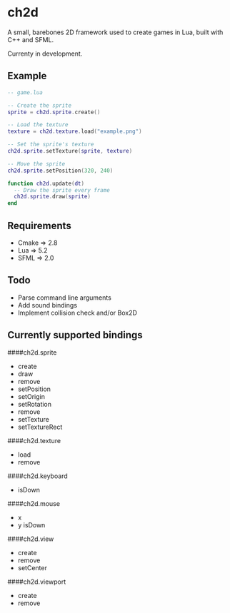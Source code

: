 # ch2d
A small, barebones 2D framework used to create games in Lua, built with C++ and SFML.

Currenty in development.


## Example
```Lua
-- game.lua

-- Create the sprite
sprite = ch2d.sprite.create()

-- Load the texture
texture = ch2d.texture.load("example.png")

-- Set the sprite's texture
ch2d.sprite.setTexture(sprite, texture)

-- Move the sprite
ch2d.sprite.setPosition(320, 240)

function ch2d.update(dt)
  -- Draw the sprite every frame
  ch2d.sprite.draw(sprite)
end

```

## Requirements

*  Cmake => 2.8
*  Lua => 5.2
*  SFML => 2.0

## Todo

*  Parse command line arguments
*  Add sound bindings
*  Implement collision check and/or Box2D

## Currently supported bindings

####ch2d.sprite

*  create
*  draw
*  remove
*  setPosition
*  setOrigin
*  setRotation
*  remove
*  setTexture
*  setTextureRect

####ch2d.texture

*  load
*  remove

####ch2d.keyboard

*  isDown

####ch2d.mouse

*  x
*  y
  isDown

####ch2d.view

*  create
*  remove
*  setCenter

####ch2d.viewport

*  create
*  remove
